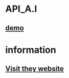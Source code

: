 # API_A.I 
## [demo](https://raw.githack.com/toan06/EZ/main/dev/api_ai.html)

# information
## [Visit they website](https://api.monkedev.com)
